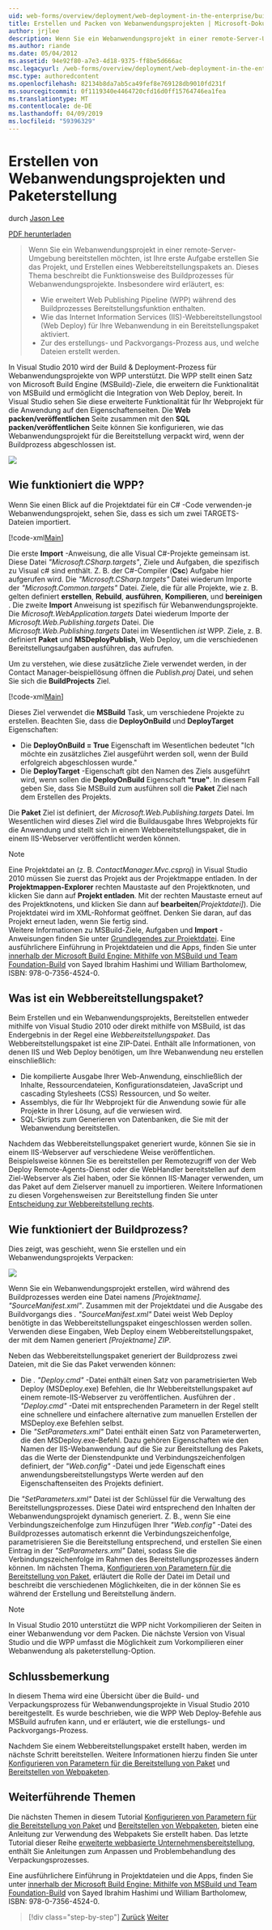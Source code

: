 ```yaml
---
uid: web-forms/overview/deployment/web-deployment-in-the-enterprise/building-and-packaging-web-application-projects
title: Erstellen und Packen von Webanwendungsprojekten | Microsoft-Dokumentation
author: jrjlee
description: Wenn Sie ein Webanwendungsprojekt in einer remote-Server-Umgebung bereitstellen möchten, müssen Sie zunächst das Projekt zu erstellen und generieren eine Web-Bereitstellung Packa...
ms.author: riande
ms.date: 05/04/2012
ms.assetid: 94e92f80-a7e3-4d18-9375-ff8be5d666ac
msc.legacyurl: /web-forms/overview/deployment/web-deployment-in-the-enterprise/building-and-packaging-web-application-projects
msc.type: authoredcontent
ms.openlocfilehash: 82134b8da7ab5ca49fef8e769128db9010fd231f
ms.sourcegitcommit: 0f1119340e4464720cfd16d0ff15764746ea1fea
ms.translationtype: MT
ms.contentlocale: de-DE
ms.lasthandoff: 04/09/2019
ms.locfileid: "59396329"
---
```

# <a name="building-and-packaging-web-application-projects"></a>Erstellen von Webanwendungsprojekten und Paketerstellung

durch [Jason Lee](https://github.com/jrjlee)

[PDF herunterladen](https://msdnshared.blob.core.windows.net/media/MSDNBlogsFS/prod.evol.blogs.msdn.com/CommunityServer.Blogs.Components.WeblogFiles/00/00/00/63/56/8130.DeployingWebAppsInEnterpriseScenarios.pdf)

> Wenn Sie ein Webanwendungsprojekt in einer remote-Server-Umgebung bereitstellen möchten, ist Ihre erste Aufgabe erstellen Sie das Projekt, und Erstellen eines Webbereitstellungspakets an. Dieses Thema beschreibt die Funktionsweise des Buildprozesses für Webanwendungsprojekte. Insbesondere wird erläutert, es:
> 
> - Wie erweitert Web Publishing Pipeline (WPP) während des Buildprozesses Bereitstellungsfunktion enthalten.
> - Wie das Internet Information Services (IIS)-Webbereitstellungstool (Web Deploy) für Ihre Webanwendung in ein Bereitstellungspaket aktiviert.
> - Zur des erstellungs- und Packvorgangs-Prozess aus, und welche Dateien erstellt werden.


In Visual Studio 2010 wird der Build & Deployment-Prozess für Webanwendungsprojekte von WPP unterstützt. Die WPP stellt einen Satz von Microsoft Build Engine (MSBuild)-Ziele, die erweitern die Funktionalität von MSBuild und ermöglicht die Integration von Web Deploy, bereit. In Visual Studio sehen Sie diese erweiterte Funktionalität für Ihr Webprojekt für die Anwendung auf den Eigenschaftenseiten. Die **Web packen/veröffentlichen** Seite zusammen mit den **SQL packen/veröffentlichen** Seite können Sie konfigurieren, wie das Webanwendungsprojekt für die Bereitstellung verpackt wird, wenn der Buildprozess abgeschlossen ist.

![](building-and-packaging-web-application-projects/_static/image1.png)

## <a name="how-does-the-wpp-work"></a>Wie funktioniert die WPP?

Wenn Sie einen Blick auf die Projektdatei für ein C# -Code verwenden-je Webanwendungsprojekt, sehen Sie, dass es sich um zwei TARGETS-Dateien importiert.


[!code-xml[Main](building-and-packaging-web-application-projects/samples/sample1.xml)]


Die erste **Import** -Anweisung, die alle Visual C#-Projekte gemeinsam ist. Diese Datei *"Microsoft.CSharp.targets"*, Ziele und Aufgaben, die spezifisch zu Visual c# sind enthält. Z. B. der C#-Compiler (**Csc**) Aufgabe hier aufgerufen wird. Die *"Microsoft.CSharp.targets"* Datei wiederum Importe der *"Microsoft.Common.targets"* Datei. Ziele, die für alle Projekte, wie z. B. gelten definiert **erstellen**, **Rebuild**, **ausführen**, **Kompilieren**, und **bereinigen** . Die zweite **Import** Anweisung ist spezifisch für Webanwendungsprojekte. Die *Microsoft.WebApplication.targets* Datei wiederum Importe der *Microsoft.Web.Publishing.targets* Datei. Die *Microsoft.Web.Publishing.targets* Datei im Wesentlichen *ist* WPP. Ziele, z. B. definiert **Paket** und **MSDeployPublish**, Web Deploy, um die verschiedenen Bereitstellungsaufgaben ausführen, das aufrufen.

Um zu verstehen, wie diese zusätzliche Ziele verwendet werden, in der Contact Manager-beispiellösung öffnen die *Publish.proj* Datei, und sehen Sie sich die **BuildProjects** Ziel.


[!code-xml[Main](building-and-packaging-web-application-projects/samples/sample2.xml)]


Dieses Ziel verwendet die **MSBuild** Task, um verschiedene Projekte zu erstellen. Beachten Sie, dass die **DeployOnBuild** und **DeployTarget** Eigenschaften:

- Die **DeployOnBuild = True** Eigenschaft im Wesentlichen bedeutet "Ich möchte ein zusätzliches Ziel ausgeführt werden soll, wenn der Build erfolgreich abgeschlossen wurde."
- Die **DeployTarget** -Eigenschaft gibt den Namen des Ziels ausgeführt wird, wenn sollen die **DeployOnBuild** Eigenschaft **"true"**. In diesem Fall geben Sie, dass Sie MSBuild zum ausführen soll die **Paket** Ziel nach dem Erstellen des Projekts.

Die **Paket** Ziel ist definiert, der *Microsoft.Web.Publishing.targets* Datei. Im Wesentlichen wird dieses Ziel wird die Buildausgabe Ihres Webprojekts für die Anwendung und stellt sich in einem Webbereitstellungspaket, die in einem IIS-Webserver veröffentlicht werden können.

> [!NOTE]
> Eine Projektdatei an (z. B. <em>ContactManager.Mvc.csproj</em>) in Visual Studio 2010 müssen Sie zuerst das Projekt aus der Projektmappe entladen. In der <strong>Projektmappen-Explorer</strong> rechten Maustaste auf den Projektknoten, und klicken Sie dann auf <strong>Projekt entladen</strong>. Mit der rechten Maustaste erneut auf des Projektknotens, und klicken Sie dann auf <strong>bearbeiten</strong><em>[Projektdatei]</em>). Die Projektdatei wird im XML-Rohformat geöffnet. Denken Sie daran, auf das Projekt erneut laden, wenn Sie fertig sind.  
> Weitere Informationen zu MSBuild-Ziele, Aufgaben und <strong>Import</strong> -Anweisungen finden Sie unter [Grundlegendes zur Projektdatei](understanding-the-project-file.md). Eine ausführlichere Einführung in Projektdateien und die Apps, finden Sie unter [innerhalb der Microsoft Build Engine: Mithilfe von MSBuild und Team Foundation-Build](http://amzn.com/0735645248) von Sayed Ibrahim Hashimi und William Bartholomew, ISBN: 978-0-7356-4524-0.


## <a name="what-is-a-web-deployment-package"></a>Was ist ein Webbereitstellungspaket?

Beim Erstellen und ein Webanwendungsprojekts, Bereitstellen entweder mithilfe von Visual Studio 2010 oder direkt mithilfe von MSBuild, ist das Endergebnis in der Regel eine *Webbereitstellungspaket*. Das Webbereitstellungspaket ist eine ZIP-Datei. Enthält alle Informationen, von denen IIS und Web Deploy benötigen, um Ihre Webanwendung neu erstellen einschließlich:

- Die kompilierte Ausgabe Ihrer Web-Anwendung, einschließlich der Inhalte, Ressourcendateien, Konfigurationsdateien, JavaScript und cascading Stylesheets (CSS) Ressourcen, und So weiter.
- Assemblys, die für Ihr Webprojekt für die Anwendung sowie für alle Projekte in Ihrer Lösung, auf die verwiesen wird.
- SQL-Skripts zum Generieren von Datenbanken, die Sie mit der Webanwendung bereitstellen.

Nachdem das Webbereitstellungspaket generiert wurde, können Sie sie in einem IIS-Webserver auf verschiedene Weise veröffentlichen. Beispielsweise können Sie es bereitstellen per Remotezugriff von der Web Deploy Remote-Agents-Dienst oder die WebHandler bereitstellen auf dem Ziel-Webserver als Ziel haben, oder Sie können IIS-Manager verwenden, um das Paket auf dem Zielserver manuell zu importieren. Weitere Informationen zu diesen Vorgehensweisen zur Bereitstellung finden Sie unter [Entscheidung zur Webbereitstellung rechts](../configuring-server-environments-for-web-deployment/choosing-the-right-approach-to-web-deployment.md).

## <a name="how-does-the-build-process-work"></a>Wie funktioniert der Buildprozess?

Dies zeigt, was geschieht, wenn Sie erstellen und ein Webanwendungsprojekts Verpacken:

![](building-and-packaging-web-application-projects/_static/image2.png)

Wenn Sie ein Webanwendungsprojekt erstellen, wird während des Buildprozesses werden eine Datei namens *[Projektname]. "SourceManifest.xml"*. Zusammen mit der Projektdatei und die Ausgabe des Buildvorgangs dies *. "SourceManifest.xml"* Datei weist Web Deploy benötigte in das Webbereitstellungspaket eingeschlossen werden sollen. Verwenden diese Eingaben, Web Deploy einem Webbereitstellungspaket, der mit dem Namen generiert *[Projektname] ZIP*.

Neben das Webbereitstellungspaket generiert der Buildprozess zwei Dateien, mit die Sie das Paket verwenden können:

- Die *. "Deploy.cmd"* -Datei enthält einen Satz von parametrisierten Web Deploy (MSDeploy.exe) Befehlen, die Ihr Webbereitstellungspaket auf einem remote-IIS-Webserver zu veröffentlichen. Ausführen der *. "Deploy.cmd"* -Datei mit entsprechenden Parametern in der Regel stellt eine schnellere und einfachere alternative zum manuellen Erstellen der MSDeploy.exe Befehlen selbst.
- Die *"SetParameters.xml"* Datei enthält einen Satz von Parameterwerten, die den MSDeploy.exe-Befehl. Dazu gehören Eigenschaften wie den Namen der IIS-Webanwendung auf die Sie zur Bereitstellung des Pakets, das die Werte der Dienstendpunkte und Verbindungszeichenfolgen definiert, der *"Web.config"* -Datei und jede Eigenschaft eines anwendungsbereitstellungstyps Werte werden auf den Eigenschaftenseiten des Projekts definiert.

Die *"SetParameters.xml"* Datei ist der Schlüssel für die Verwaltung des Bereitstellungsprozesses. Diese Datei wird entsprechend den Inhalten der Webanwendungsprojekt dynamisch generiert. Z. B., wenn Sie eine Verbindungszeichenfolge zum Hinzufügen Ihrer *"Web.config"* -Datei des Buildprozesses automatisch erkennt die Verbindungszeichenfolge, parametrisieren Sie die Bereitstellung entsprechend, und erstellen Sie einen Eintrag in der  *"SetParameters.xml"* Datei, sodass Sie die Verbindungszeichenfolge im Rahmen des Bereitstellungsprozesses ändern können. Im nächsten Thema, [Konfigurieren von Parametern für die Bereitstellung von Paket](configuring-parameters-for-web-package-deployment.md), erläutert die Rolle der Datei im Detail und beschreibt die verschiedenen Möglichkeiten, die in der können Sie es während der Erstellung und Bereitstellung ändern.

> [!NOTE]
> In Visual Studio 2010 unterstützt die WPP nicht Vorkompilieren der Seiten in einer Webanwendung vor dem Packen. Die nächste Version von Visual Studio und die WPP umfasst die Möglichkeit zum Vorkompilieren einer Webanwendung als paketerstellung-Option.


## <a name="conclusion"></a>Schlussbemerkung

In diesem Thema wird eine Übersicht über die Build- und Verpackungsprozess für Webanwendungsprojekte in Visual Studio 2010 bereitgestellt. Es wurde beschrieben, wie die WPP Web Deploy-Befehle aus MSBuild aufrufen kann, und er erläutert, wie die erstellungs- und Packvorgangs-Prozess.

Nachdem Sie einem Webbereitstellungspaket erstellt haben, werden im nächste Schritt bereitstellen. Weitere Informationen hierzu finden Sie unter [Konfigurieren von Parametern für die Bereitstellung von Paket](configuring-parameters-for-web-package-deployment.md) und [Bereitstellen von Webpaketen](deploying-web-packages.md).

## <a name="further-reading"></a>Weiterführende Themen

Die nächsten Themen in diesem Tutorial [Konfigurieren von Parametern für die Bereitstellung von Paket](configuring-parameters-for-web-package-deployment.md) und [Bereitstellen von Webpaketen](deploying-web-packages.md), bieten eine Anleitung zur Verwendung des Webpakets Sie erstellt haben. Das letzte Tutorial dieser Reihe [erweiterte webbasierte Unternehmensbereitstellung](../advanced-enterprise-web-deployment/advanced-enterprise-web-deployment.md), enthält Sie Anleitungen zum Anpassen und Problembehandlung des Verpackungsprozesses.

Eine ausführlichere Einführung in Projektdateien und die Apps, finden Sie unter [innerhalb der Microsoft Build Engine: Mithilfe von MSBuild und Team Foundation-Build](http://amzn.com/0735645248) von Sayed Ibrahim Hashimi und William Bartholomew, ISBN: 978-0-7356-4524-0.

> [!div class="step-by-step"]
> [Zurück](understanding-the-build-process.md)
> [Weiter](configuring-parameters-for-web-package-deployment.md)
